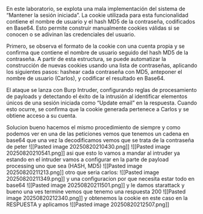 En este laboratorio, se explota una mala implementación del sistema de “Mantener la sesión iniciada”. La cookie utilizada para esta funcionalidad contiene el nombre de usuario y el hash MD5 de la contraseña, codificados en Base64. Esto permite construir manualmente cookies válidas si se conocen o se adivinan las credenciales del usuario.

Primero, se observa el formato de la cookie con una cuenta propia y se confirma que contiene el nombre de usuario seguido del hash MD5 de la contraseña. A partir de esta estructura, se puede automatizar la construcción de nuevas cookies usando una lista de contraseñas, aplicando los siguientes pasos: hashear cada contraseña con MD5, anteponer el nombre de usuario (Carlos), y codificar el resultado en Base64.

El ataque se lanza con Burp Intruder, configurando reglas de procesamiento de payloads y detectando el éxito de la intrusión al identificar elementos únicos de una sesión iniciada como “Update email” en la respuesta. Cuando esto ocurre, se confirma que la cookie generada pertenece a Carlos y se obtiene acceso a su cuenta.

Solucion
bueno hacemos el mismo procedimiento de siempre y como podemos ver en una de las peticiones vemos que tenemos un cadena en base64 que una vez la decodificamos vemos que se trata de la contraseña de peter
![[Pasted image 20250820210430.png]]
![[Pasted image 20250820210541.png]]
asi que esto lo vamos a mandar al intruder
ya estando en el intruder vamos a configurar en la parte de payload processing uno que sea (HASH, MD5)
![[Pasted image 20250820211213.png]]
otro que seria carlos:
![[Pasted image 20250820211349.png]]
y una configuracion por que necesita estar todo en base64
![[Pasted image 20250820211501.png]]
y le damos starattack
y bueno una ves termine vemos que tenemo una respuesta 200
![[Pasted image 20250820212340.png]]
y obtenemos la cookie en este caso en la RESPUESTA y aplicamos
![[Pasted image 20250820212507.png]]
